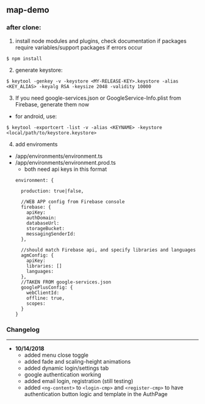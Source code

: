 ## map-demo

### after clone:
1. install node modules and plugins, check documentation if packages require variables/support packages if errors occur
  ```
  $ npm install
  ```
  
2. generate keystore:
```
$ keytool -genkey -v -keystore <MY-RELEASE-KEY>.keystore -alias <KEY_ALIAS> -keyalg RSA -keysize 2048 -validity 10000
```

3. If you need google-services.json or GoogleService-Info.plist from Firebase, generate them now
  - for android, use: 
  ```
  $ keytool -exportcert -list -v -alias <KEYNAME> -keystore <local/path/to/keystore.keystore>
  ```
  
4. add enviroments
  - /app/environments/environment.ts
  - /app/environments/environment.prod.ts
    - both need api keys in this format
    ```
    environment: {

      production: true|false,

      //WEB APP config from Firebase console
      firebase: {
        apiKey: 
        authDomain:
        databaseUrl:
        storageBucket:
        messagingSenderId:
      },

      //should match Firebase api, and specify libraries and languages
      agmConfig: {
        apiKey:
        libraries: []
        languages: 
      },
      //TAKEN FROM google-services.json
      googlePlusConfig: {
        webClientId:
        offline: true,
        scopes:
      }
    }
    ```

### Changelog
___
- **10/14/2018**
  - added menu close toggle
  - added fade and scaling-height animations
  - added dynamic login/settings tab
  - google authentication working
  - added email login, registration (still testing)
  - added `<ng-content>` to `<login-cmp>` and `<register-cmp>` to have authentication button logic and template in the AuthPage
